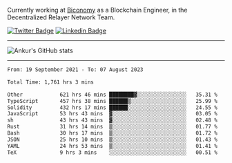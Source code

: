 Currently working at [Biconomy](https://biconomy.io/) as a Blockchain Engineer, in the Decentralized Relayer Network Team.

 [![Twitter Badge](https://img.shields.io/badge/-@ankurdubey521-1ca0f1?style=flat-square&labelColor=1ca0f1&logo=twitter&logoColor=white&link=https://twitter.com/ankurdubey521)](https://twitter.com/ankurdubey521) [![Linkedin Badge](https://img.shields.io/badge/-ankurdubey521-blue?style=flat-square&logo=Linkedin&logoColor=white&link=https://www.linkedin.com/in/ankurdubey521/)](https://www.linkedin.com/in/ankurdubey521/)

<hr/>

![Ankur's GitHub stats](https://github-readme-stats.vercel.app/api?username=ankurdubey521&count_private=true&theme=radical)

<hr/>

<!--START_SECTION:waka-->

```txt
From: 19 September 2021 - To: 07 August 2023

Total Time: 1,761 hrs 3 mins

Other            621 hrs 46 mins ████████▓░░░░░░░░░░░░░░░░   35.31 %
TypeScript       457 hrs 38 mins ██████▒░░░░░░░░░░░░░░░░░░   25.99 %
Solidity         432 hrs 17 mins ██████░░░░░░░░░░░░░░░░░░░   24.55 %
JavaScript       53 hrs 43 mins  ▓░░░░░░░░░░░░░░░░░░░░░░░░   03.05 %
sh               43 hrs 43 mins  ▓░░░░░░░░░░░░░░░░░░░░░░░░   02.48 %
Rust             31 hrs 14 mins  ▒░░░░░░░░░░░░░░░░░░░░░░░░   01.77 %
Bash             30 hrs 17 mins  ▒░░░░░░░░░░░░░░░░░░░░░░░░   01.72 %
JSON             25 hrs 10 mins  ▒░░░░░░░░░░░░░░░░░░░░░░░░   01.43 %
YAML             24 hrs 53 mins  ▒░░░░░░░░░░░░░░░░░░░░░░░░   01.41 %
TeX              9 hrs 3 mins    ░░░░░░░░░░░░░░░░░░░░░░░░░   00.51 %
```

<!--END_SECTION:waka-->
